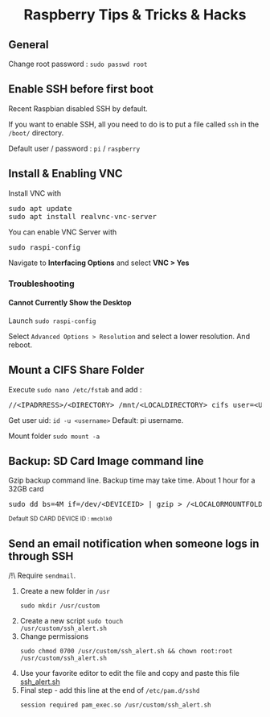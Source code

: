 <div align="center">
    <h1>Raspberry Tips & Tricks & Hacks</h1>
</div>

## General ##

Change root password : <code>sudo passwd root</code>

## Enable SSH before first boot

Recent Raspbian disabled SSH by default.

If you want to enable SSH, all you need to do is to put a file called <code>ssh</code> in the <code>/boot/</code> directory.

Default user / password : <code>pi</code> / <code>raspberry</code>

## Install & Enabling VNC

Install VNC with
<pre>
sudo apt update
sudo apt install realvnc-vnc-server
</pre>

You can enable VNC Server with
<pre>sudo raspi-config</pre>

Navigate to <strong>Interfacing Options</strong> and select <strong>VNC > Yes</strong>

### Troubleshooting ###

#### Cannot Currently Show the Desktop ####
Launch <code>sudo raspi-config</code>

Select <code>Advanced Options > Resolution</code> and select a lower resolution. And reboot.

## Mount a CIFS Share Folder

Execute <code>sudo nano /etc/fstab</code> and add :

<pre>
//&lt;IPADRRESS>/&lt;DIRECTORY> /mnt/&lt;LOCALDIRECTORY> cifs user=&lt;USERNAME>,pass=&lt;PASSWORD>,uid=&lt;UID>,x-systemd.automount 0 0
</pre>

Get user uid: <code>id -u &lt;username></code> Default: pi username.

Mount folder <code>sudo mount -a</code>

## Backup:  SD Card Image command line

Gzip backup command line. Backup time may take time. About 1 hour for a 32GB card

<pre>sudo dd bs=4M if=/dev/&lt;DEVICEID> | gzip > /&lt;LOCALORMOUNTFOLDER>/&lt;BACKUPNAME>.img.gz
</pre>

<small>Default SD CARD DEVICE ID : <code>mmcblk0</code></small>

## Send an email notification when someone logs in through SSH

/!\ Require <code>sendmail</code>.

1. Create a new folder in <code>/usr</code>
    ```
    sudo mkdir /usr/custom
    ```
2. Create a new script <code>sudo touch /usr/custom/ssh_alert.sh</code>
3. Change permissions 
    ```
    sudo chmod 0700 /usr/custom/ssh_alert.sh && chown root:root /usr/custom/ssh_alert.sh
    ```
4. Use your favorite editor to edit the file and copy and paste this file [ssh_alert.sh](scripts/ssh_alert.sh)
5. Final step - add this line at the end of <code>/etc/pam.d/sshd</code>
   ```
   session required pam_exec.so /usr/custom/ssh_alert.sh
   ```
